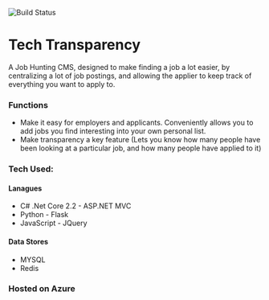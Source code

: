 ![Build Status](https://dev.azure.com/Avaneesa/Job%20Transparency/_apis/build/status/RedGhoul.JobTransparency?branchName=master)

# Tech Transparency

A Job Hunting CMS, designed to make finding a job a lot easier, by centralizing a lot of job postings, and allowing the applier to keep track of everything you want to apply to.

### Functions

- Make it easy for employers and applicants. Conveniently allows you to add jobs you find interesting into your own personal list.
- Make transparency a key feature (Lets you know how many people have been looking at a particular job, and how many people have applied to it)

### Tech Used:

#### Lanagues

- C# .Net Core 2.2 - ASP.NET MVC
- Python - Flask
- JavaScript - JQuery

#### Data Stores

- MYSQL
- Redis

### Hosted on Azure
